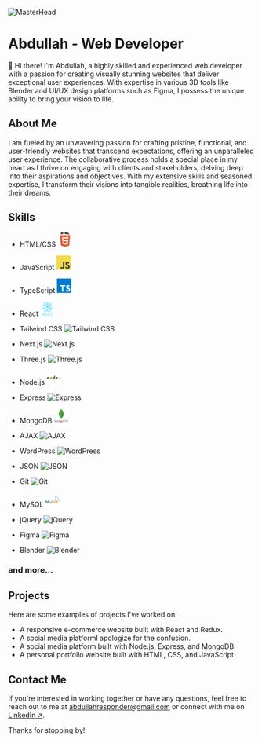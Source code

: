   ![MasterHead](https://cdn.dribbble.com/users/1732368/screenshots/6553872/web_developer.gif 
 ) 

# Abdullah - Web Developer

👋 Hi there! I'm Abdullah, a highly skilled and experienced web developer with a passion for creating visually stunning websites that deliver exceptional user experiences. With expertise in various 3D tools like Blender and UI/UX design platforms such as Figma, I possess the unique ability to bring your vision to life.

## About Me

I am fueled by an unwavering passion for crafting pristine, functional, and user-friendly websites that transcend expectations, offering an unparalleled user experience. The collaborative process holds a special place in my heart as I thrive on engaging with clients and stakeholders, delving deep into their aspirations and objectives. With my extensive skills and seasoned expertise, I transform their visions into tangible realities, breathing life into their dreams.

## Skills

- HTML/CSS
  <img src="https://raw.githubusercontent.com/devicons/devicon/master/icons/html5/html5-original-wordmark.svg" alt="HTML5" width="30"> 

- JavaScript
  <img src="https://raw.githubusercontent.com/devicons/devicon/master/icons/javascript/javascript-original.svg" alt="JavaScript" width="30">

- TypeScript
  <img src="https://raw.githubusercontent.com/devicons/devicon/master/icons/typescript/typescript-original.svg" alt="TypeScript" width="30">

- React
  <img src="https://raw.githubusercontent.com/devicons/devicon/master/icons/react/react-original-wordmark.svg" alt="React" width="30">

- Tailwind CSS
  <img src="https://www.vectorlogo.zone/logos/tailwindcss/tailwindcss-icon.svg" alt="Tailwind CSS" width="30">

- Next.js
  <img src="https://dinhanhthi.com/img/header/nextjs.png" alt="Next.js" width="30">

- Three.js
  <img src="https://global.discourse-cdn.com/standard17/uploads/threejs/optimized/2X/e/e4f86d2200d2d35c30f7b1494e96b9595ebc2751_2_496x500.png" alt="Three.js" width="30">

- Node.js
  <img src="https://raw.githubusercontent.com/devicons/devicon/master/icons/nodejs/nodejs-original-wordmark.svg" alt="Node.js" width="30">

- Express
  <img src="https://camo.githubusercontent.com/0566752248b4b31b2c4bdc583404e41066bd0b6726f310b73e1140deefcc31ac/68747470733a2f2f692e636c6f756475702e636f6d2f7a6659366c4c376546612d3330303078333030302e706e67" alt="Express" width="30">

- MongoDB
  <img src="https://raw.githubusercontent.com/devicons/devicon/master/icons/mongodb/mongodb-original-wordmark.svg" alt="MongoDB" width="30">

- AJAX
  <img src="https://upload.wikimedia.org/wikipedia/commons/thumb/a/a1/AJAX_logo_by_gengns.svg/30px-AJAX_logo_by_gengns.svg.png" alt="AJAX" width="30">

- WordPress
  <img src="https://upload.wikimedia.org/wikipedia/commons/thumb/9/98/WordPress_blue_logo.svg/30px-WordPress_blue_logo.svg.png" alt="WordPress" width="30">

- JSON
  <img src="https://upload.wikimedia.org/wikipedia/commons/thumb/c/c9/JSON_vector_logo.svg/40px-JSON_vector_logo.svg.png" alt="JSON" width="30">

- Git
  <img src="https://www.vectorlogo.zone/logos/git-scm/git-scm-icon.svg" alt="Git" width="30">

- MySQL
  <img src="https://raw.githubusercontent.com/devicons/devicon/master/icons/mysql/mysql-original-wordmark.svg" alt="MySQL" width="30">

- jQuery
  <img src="https://technokrats.in/wp-content/uploads/2020/11/Content1-7.png" alt="jQuery" width="30">

- Figma
  <img src="https://www.vectorlogo.zone/logos/figma/figma-icon.svg" alt="Figma" width="30">

- Blender
  <img src="https://download.blender.org/branding/community/blender_community_badge_white.svg" alt="Blender" width="30">

### and more...

## Projects

Here are some examples of projects I've worked on:

- A responsive e-commerce website built with React and Redux.
- A social media platformI apologize for the confusion.
- A social media platform built with Node.js, Express, and MongoDB.
- A personal portfolio website built with HTML, CSS, and JavaScript.

## Contact Me

If you're interested in working together or have any questions, feel free to reach out to me at [abdullahresponder@gmail.com](mailto:abdullahresponder@gmail.com) or connect with me on [LinkedIn ↗](https://www.linkedin.com/in/abdullah-future-b52323280/).

Thanks for stopping by!
